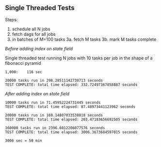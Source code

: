 ## Single Threaded Tests

Steps:
1. schedule all N jobs
2. fetch dags for all jobs
3. in batches of M=100 tasks
3a. fetch M tasks
3b. mark M tasks complete

*Before adding index on state field*

Single threaded test running N jobs with 10 tasks per job in the shape of a fibonacci pyramid

```
1,000:    116 sec

20000 tasks run in 298.28511142730713 seconds
TEST COMPLETE: total time elapsed: 332.72497367858887 seconds
```


*After adding index on state field*

```
10000 tasks run in 71.45952224731445 seconds
TEST COMPLETE: total time elapsed: 87.48973441123962 seconds

20000 tasks run in 169.14807033538818 seconds
TEST COMPLETE: total time elapsed: 203.47183656692505 seconds

160000 tasks run in 2396.6012206077576 seconds
TEST COMPLETE: total time elapsed: 3006.3673684597015 seconds

3006 sec = 50 min
```

